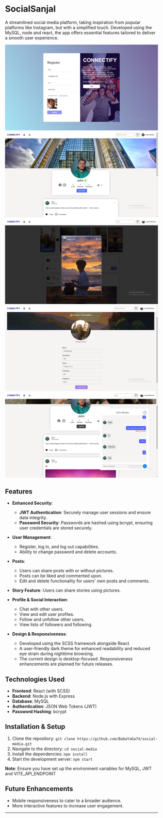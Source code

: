 # SocialSanjal

A streamlined social media platform, taking inspiration from popular platforms like Instagram, but with a simplified touch. Developed using the MySQL, node and react, the app offers essential features tailored to deliver a smooth user experience.

![Register](client/public/assets/register.png?raw=true "REGISTER") 
![Profile](client/public/assets/profile.png?raw=true "PROFILE") 
![Story](client/public/assets/story.png?raw=true "Story") 
![updateProfile](client/public/assets/updateProfile.png?raw=true "UPDATE_PROFILE") 
![CHAT](client/public/assets/chat.png?raw=true "CHAT") 


## Features

- **Enhanced Security**:
  - **JWT Authentication**: Securely manage user sessions and ensure data integrity.
  - **Password Security**: Passwords are hashed using bcrypt, ensuring user credentials are stored securely.
  
- **User Management**:
  - Register, log in, and log out capabilities.
  - Ability to change password and delete accounts.

- **Posts**:
  - Users can share posts with or without pictures.
  - Posts can be liked and commented upon.
  - Edit and delete functionality for users' own posts and comments.

- **Story Feature**: Users can share stories using pictures.

- **Profile & Social Interaction**:
  - Chat with other users.
  - View and edit user profiles.
  - Follow and unfollow other users.
  - View lists of followers and following.

- **Design & Responsiveness**:
  - Developed using the SCSS framework alongside React.
  - A user-friendly dark theme for enhanced readability and reduced eye strain during nighttime browsing.
  - The current design is desktop-focused. Responsiveness enhancements are planned for future releases.

## Technologies Used

- **Frontend**: React (with SCSS)
- **Backend**: Node.js with Express
- **Database**: MySQL
- **Authentication**: JSON Web Tokens (JWT)
- **Password Hashing**: bcrypt

## Installation & Setup

1. Clone the repository: `git clone https://github.com/BabaYaGa74/social-media.git`
2. Navigate to the directory: `cd social-media`
3. Install the dependencies: `npm install`
4. Start the development server: `npm start`

**Note**: Ensure you have set up the environment variables for MySQL, JWT and VITE_API_ENDPOINT

## Future Enhancements

- Mobile responsiveness to cater to a broader audience.
- More interactive features to increase user engagement.

---
